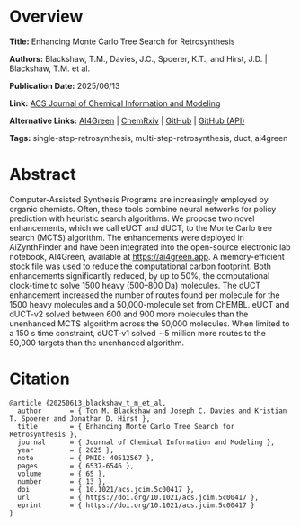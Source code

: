 # Overview
**Title:**
Enhancing Monte Carlo Tree Search for Retrosynthesis

**Authors:**
Blackshaw, T.M., Davies, J.C., Spoerer, K.T., and Hirst, J.D. |
Blackshaw, T.M. et al.

**Publication Date:**
2025/06/13

**Link:**
[ACS Journal of Chemical Information and Modeling](https://pubs.acs.org/doi/10.1021/acs.jcim.5c00417)

**Alternative Links:**
[AI4Green](https://ai4green.app) |
[ChemRxiv](https://chemrxiv.org/engage/chemrxiv/article-details/67b879d4fa469535b94e1ae5) |
[GitHub](https://github.com/AI4Green/AI4Green) |
[GitHub (API)](https://github.com/AI4Green/retrosynthesis-api)

**Tags:**
single-step-retrosynthesis, multi-step-retrosynthesis, duct, ai4green


# Abstract
Computer-Assisted Synthesis Programs are increasingly employed by organic chemists.
Often, these tools combine neural networks for policy prediction with heuristic search algorithms.
We propose two novel enhancements, which we call eUCT and dUCT, to the Monte Carlo tree search (MCTS) algorithm.
The enhancements were deployed in AiZynthFinder and have been integrated into the open-source electronic lab notebook, AI4Green, available at https://ai4green.app.
A memory-efficient stock file was used to reduce the computational carbon footprint.
Both enhancements significantly reduced, by up to 50%, the computational clock-time to solve 1500 heavy (500–800 Da) molecules.
The dUCT enhancement increased the number of routes found per molecule for the 1500 heavy molecules and a 50,000-molecule set from ChEMBL.
eUCT and dUCT-v2 solved between 600 and 900 more molecules than the unenhanced MCTS algorithm across the 50,000 molecules.
When limited to a 150 s time constraint, dUCT-v1 solved ∼5 million more routes to the 50,000 targets than the unenhanced algorithm.


# Citation
```
@article {20250613_blackshaw_t_m_et_al,
  author       = { Ton M. Blackshaw and Joseph C. Davies and Kristian T. Spoerer and Jonathan D. Hirst },
  title        = { Enhancing Monte Carlo Tree Search for Retrosynthesis },
  journal      = { Journal of Chemical Information and Modeling },
  year         = { 2025 },
  note         = { PMID: 40512567 },
  pages        = { 6537-6546 },
  volume       = { 65 },
  number       = { 13 },
  doi          = { 10.1021/acs.jcim.5c00417 },
  url          = { https://doi.org/10.1021/acs.jcim.5c00417 },
  eprint       = { https://doi.org/10.1021/acs.jcim.5c00417 }
}
```
